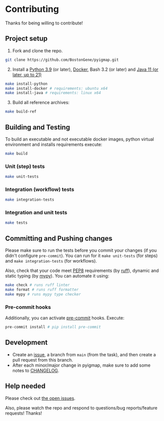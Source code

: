 # Contributing

Thanks for being willing to contribute!

## Project setup

1. Fork and clone the repo.

```bash
git clone https://github.com/BostonGene/pyigmap.git
```

2. Install a [Python 3.9](https://www.python.org/downloads/release/python-390/) (or later), [Docker](https://docs.docker.com/engine/install/), Bash 3.2 (or later) and [Java 11 (or later, up to 21)](http://www.oracle.com/technetwork/java/javase/downloads/index.html)

```bash
make install-python
make install-docker # requirements: ubuntu x64
make install-java # requirements: linux x64
```

3. Build all reference archives:

```bash
make build-ref
```

## Building and Testing

To build an executable and not executable docker images, python virtual environment and installs requirements execute:
```bash
make build
```

### Unit (step) tests

```bash
make unit-tests
```

### Integration (workflow) tests

```bash
make integration-tests
```

### Integration and unit tests

```bash
make tests
```

## Committing and Pushing changes

Please make sure to run the tests before you commit your changes (if you didn't configure `pre-commit`). You can run for it `make unit-tests` (for steps) and `make integration-tests` (for workflows).

Also, check that your code meet [PEP8](https://peps.python.org/pep-0008/) requirements (by [ruff](https://github.com/astral-sh/ruff)), dynamic and static typing (by [mypy](https://github.com/python/mypy)). You can automate it using:
```bash
make check # runs ruff linter
make format # runs ruff formatter
make mypy # runs mypy type checker
```

### Pre-commit hooks

Additionally, you can activate [pre-commit](https://pre-commit.com/) hooks. Execute:

```bash
pre-commit install # pip install pre-commit
```

## Development

* Create an [issue](https://github.com/BostonGene/pyigmap/issues), a branch from `main` (from the task), and then create a pull request from this branch.
* After each minor/major change in pyigmap, make sure to add some notes to [CHANGELOG](CHANGELOG.md).

## Help needed

Please check out [the open issues](https://github.com/BostonGene/pyigmap/issues).

Also, please watch the repo and respond to questions/bug reports/feature requests! Thanks!
